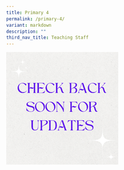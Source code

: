 ```yaml
---
title: Primary 4
permalink: /primary-4/
variant: markdown
description: ""
third_nav_title: Teaching Staff
---
```

<img style="width:60%" src="/images/Check_back_soon_for_updates.png">